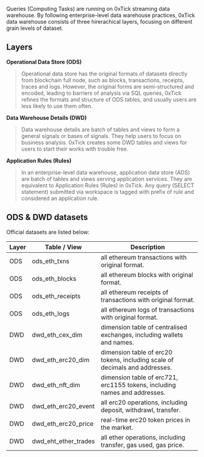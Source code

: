 Queries (Computing Tasks) are running on 0xTick streaming data warehouse. By following enterprise-level data warehouse practices, 0xTick data warehouse consists of three hirerachical layers, focusing on different grain levels of dataset.

## Layers
<b>Operational Data Store (ODS)</b>
> Operational data store has the original formats of datasets directly from blockchain full node, such as blocks, transactions, receipts, traces and logs. However, the original forms are semi-structured and encoded, leading to barriers of analysis via SQL queries, 0xTick refines the formats and structure of ODS tables, and usually users are less likely to use them often. 

<b>Data Warehouse Details (DWD)</b>
> Data warehouse details are batch of tables and views to form a general signals or bases of signals. They help users to focus on business analysis. 0xTick creates some DWD tables and views for users to start their works with trouble free.

<b>Application Rules (Rules)</b>
> In an enterprise-level data warehouse, application data store (ADS) are batch of tables and views serving application services. They are equivalent to Application Rules (Rules) in 0xTick. Any query (SELECT statement) submitted via workspace is tagged with prefix of rule and considered an application rule.  

## ODS & DWD datasets
Official datasets are listed below:

|Layer|Table / View|Description|
|---|---|---|
|ODS|ods_eth_txns|all ethereum transactions with original format.|
|ODS|ods_eth_blocks|all ethereum blocks with original format.|
|ODS|ods_eth_receipts|all ethereum receipts of transactions with original format.|
|ODS|ods_eth_logs|all ethereum logs of transactions with original format.|
|DWD|dwd_eth_cex_dim|dimension table of centralised exchanges, including wallets and names.|
|DWD|dwd_eth_erc20_dim|dimension table of erc20 tokens, including scale of decimals and addresses.|
|DWD|dwd_eth_nft_dim|dimension table of erc721, erc1155 tokens, including names and addresses.|
|DWD|dwd_eth_erc20_event|all erc20 operations, including deposit, withdrawl, transfer.|
|DWD|dwd_eth_erc20_price|real-time erc20 token prices in the market.|
|DWD|dwd_eht_ether_trades|all ether operations, including transfer, gas used, gas price.|
